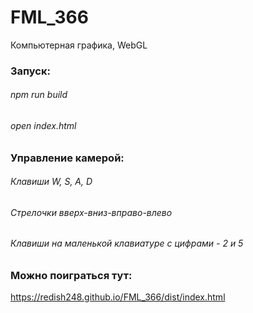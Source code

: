 # FML_366
Компьютерная графика, WebGL

### Запуск:
###### npm run build
###### open index.html

### Управление камерой:
###### Клавиши W, S, A, D
###### Стрелочки вверх-вниз-вправо-влево
###### Клавиши на маленькой клавиатуре с цифрами - 2 и 5

### Можно поиграться тут:
https://redish248.github.io/FML_366/dist/index.html
